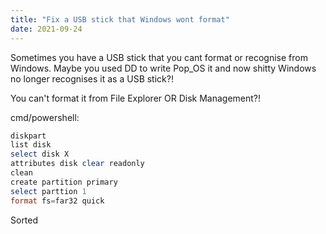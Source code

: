 ```yaml
---
title: "Fix a USB stick that Windows wont format"
date: 2021-09-24
---
```


Sometimes you have a USB stick that you cant format or recognise from Windows. Maybe you used DD to write Pop_OS it and now shitty Windows no longer recognises it as a USB stick?! 

You can't format it from File Explorer OR Disk Management?!

cmd/powershell:

```powershell
diskpart
list disk
select disk X
attributes disk clear readonly
clean
create partition primary
select parttion 1
format fs=far32 quick
```

Sorted